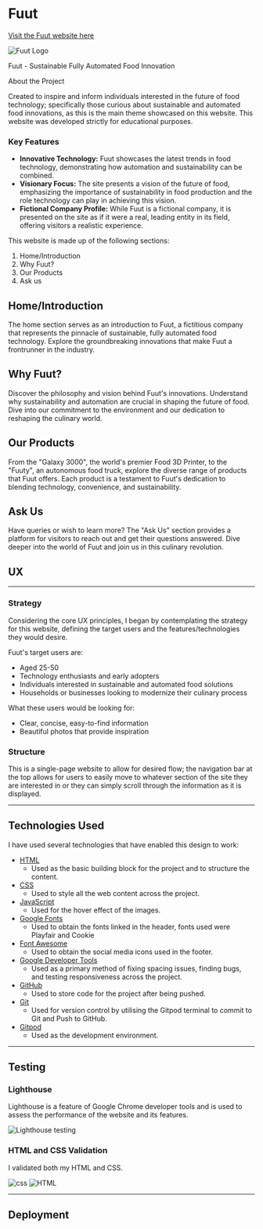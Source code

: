 # Fuut

[Visit the Fuut website here](https://github.com/ThePyth0nKid/Fuut)

![Fuut Logo](assets/images/website_device.png)

Fuut - Sustainable Fully Automated Food Innovation

About the Project

Created to inspire and inform individuals interested in the future of food technology; specifically those curious about sustainable and automated food innovations, as this is the main theme showcased on this website. This website was developed strictly for educational purposes.

### Key Features

- **Innovative Technology:** Fuut showcases the latest trends in food technology, demonstrating how automation and sustainability can be combined.
- **Visionary Focus:** The site presents a vision of the future of food, emphasizing the importance of sustainability in food production and the role technology can play in achieving this vision.
- **Fictional Company Profile:** While Fuut is a fictional company, it is presented on the site as if it were a real, leading entity in its field, offering visitors a realistic experience.

This website is made up of the following sections:

1. Home/Introduction
2. Why Fuut?
3. Our Products
4. Ask us

## Home/Introduction

The home section serves as an introduction to Fuut, a fictitious company that represents the pinnacle of sustainable, fully automated food technology. Explore the groundbreaking innovations that make Fuut a frontrunner in the industry.

## Why Fuut?

Discover the philosophy and vision behind Fuut's innovations. Understand why sustainability and automation are crucial in shaping the future of food. Dive into our commitment to the environment and our dedication to reshaping the culinary world.

## Our Products

From the "Galaxy 3000", the world's premier Food 3D Printer, to the "Fuuty", an autonomous food truck, explore the diverse range of products that Fuut offers. Each product is a testament to Fuut's dedication to blending technology, convenience, and sustainability.

## Ask Us

Have queries or wish to learn more? The "Ask Us" section provides a platform for visitors to reach out and get their questions answered. Dive deeper into the world of Fuut and join us in this culinary revolution.

## UX

---

### **Strategy**

Considering the core UX principles, I began by contemplating the strategy for this website, defining the target users and the features/technologies they would desire.

Fuut's target users are:
* Aged 25-50
* Technology enthusiasts and early adopters
* Individuals interested in sustainable and automated food solutions
* Households or businesses looking to modernize their culinary process

What these users would be looking for:
- Clear, concise, easy-to-find information
- Beautiful photos that provide inspiration

### **Structure**

This is a single-page website to allow for desired flow; the navigation bar at the top allows for users to easily move to whatever section of the site they are interested in or they can simply scroll through the information as it is displayed.

---

## Technologies Used

I have used several technologies that have enabled this design to work:

- [HTML](https://developer.mozilla.org/en-US/docs/Web/HTML)
  - Used as the basic building block for the project and to structure the content.
- [CSS](https://developer.mozilla.org/en-US/docs/Learn/Getting_started_with_the_web/CSS_basics)
  - Used to style all the web content across the project.
- [JavaScript](https://www.javascript.com/)
  - Used for the hover effect of the images.
- [Google Fonts](https://fonts.google.com/)
  - Used to obtain the fonts linked in the header, fonts used were Playfair and Cookie
- [Font Awesome](https://fontawesome.com/)
  - Used to obtain the social media icons used in the footer.
- [Google Developer Tools](https://developers.google.com/web/tools/chrome-devtools)
  - Used as a primary method of fixing spacing issues, finding bugs, and testing responsiveness across the project.
- [GitHub](https://github.com/)
  - Used to store code for the project after being pushed.
- [Git](https://git-scm.com/)
  - Used for version control by utilising the Gitpod terminal to commit to Git and Push to GitHub.
- [Gitpod](https://www.gitpod.io/)
  - Used as the development environment.

---

## Testing

### **Lighthouse**

Lighthouse is a feature of Google Chrome developer tools and is used to assess the performance of the website and its features.

![Lighthouse testing](assets/images/screenshot-light.png)

### **HTML and CSS Validation**

I validated both my HTML and CSS.

![css](assets/images/css-check-finsh.png)
![HTML](assets/images/html-check-finsh.png)

---

## Deployment
